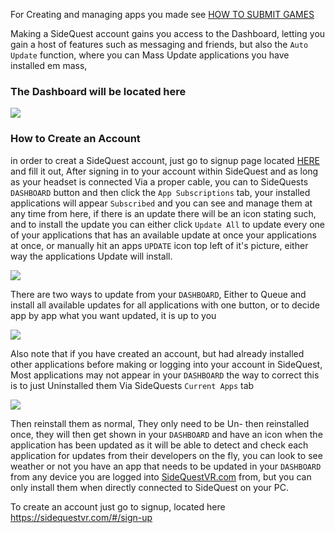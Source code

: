 For Creating and managing apps you made see [HOW TO SUBMIT GAMES](https://github.com/the-expanse/SideQuest/wiki/How-To-Submit-Games)

Making a SideQuest account gains you access to the Dashboard, letting you gain a host of features such as messaging and friends, but also the `Auto Update` function, where you can Mass Update applications you have installed em mass,

### The Dashboard will be located here
![](https://cdn.discordapp.com/attachments/615234075778875453/622169816719032361/Dashboard.png)


### How to Create an Account

in order to creat a SideQuest account, just go to signup page located [HERE](https://sidequestvr.com/#/sign-up) and fill it out, After signing in to your account within SideQuest and as long as your headset is connected Via a proper cable, you can to SideQuests `DASHBOARD` button and then click the `App Subscriptions` tab, your installed applications will appear  `Subscribed` and you can see and manage them at any time from here, if there is an update there will be an icon stating such, and to install the update you can either click `Update All` to update every one of your applications that has an available update at once your applications at once, or manually hit an apps `UPDATE` icon top left of it's picture, either way the applications Update will install.

![](https://cdn.discordapp.com/attachments/615234075778875453/622169013601959946/2Screenshot_245.png)

There are two ways to update from your `DASHBOARD`, Either to Queue and install all available updates for all applications with one button, or to decide app by app what you want updated, it is up to you

![](https://cdn.discordapp.com/attachments/615234075778875453/622458464391790592/Updat_All.png)


Also note that if you have created an account, but had already installed other applications before making or logging into your account in SideQuest, Most applications may not appear in your `DASHBOARD` the way to correct this is to just Uninstalled them Via SideQuests `Current Apps` tab

![](https://cdn.discordapp.com/attachments/608376262347587595/615112235609489415/Screenshot_57.png)

Then reinstall them as normal, They only need to be Un- then reinstalled once, they will then get shown in your `DASHBOARD` and have an icon when the application has been updated as it will be able to detect and check each application for updates from their developers on the fly, you can look to see weather or not you have an app that needs to be updated in your `DASHBOARD` from any device you are logged into [SideQuestVR.com](https://sidequestvr.com/#/account) from, but you can only install them when directly connected to SideQuest on your PC.

To create an account just go to signup, located here
https://sidequestvr.com/#/sign-up
